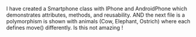 I have created a Smartphone class with IPhone and AndroidPhone which demonstrates attributes, methods, and reusability.
AND the next file is a polymorphism is shown with animals (Cow, Elephant, Ostrich) where each defines move() differently.
Is this not amazing ! 
